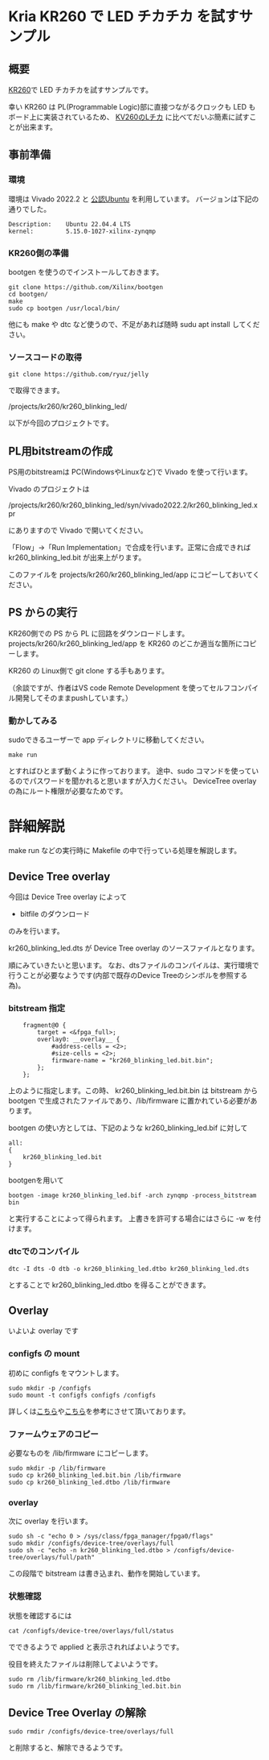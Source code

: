 # Kria KR260 で LED チカチカ を試すサンプル


## 概要

[KR260](https://www.amd.com/ja/products/system-on-modules/kria/k26/kr260-robotics-starter-kit.html)で LED チカチカを試すサンプルです。

幸い KR260 は PL(Programmable Logic)部に直接つながるクロックも LED もボード上に実装されているため、
[KV260のLチカ](https://zenn.dev/ryuz88/articles/kv260_led_blinking) に比べてだいぶ簡素に試すことが出来ます。


## 事前準備

### 環境

環境は Vivado 2022.2 と [公認Ubuntu](https://ubuntu.com/download/amd) を利用しています。
バージョンは下記の通りでした。

```
Description:    Ubuntu 22.04.4 LTS
kernel:         5.15.0-1027-xilinx-zynqmp
```


### KR260側の準備

bootgen を使うのでインストールしておきます。

```
git clone https://github.com/Xilinx/bootgen  
cd bootgen/  
make  
sudo cp bootgen /usr/local/bin/
```

他にも make や dtc など使うので、不足があれば随時 sudu apt install してください。


### ソースコードの取得

```
git clone https://github.com/ryuz/jelly
```

で取得できます。

/projects/kr260/kr260_blinking_led/

以下が今回のプロジェクトです。


## PL用bitstreamの作成

PS用のbitstreamは PC(WindowsやLinuxなど)で Vivado を使って行います。

Vivado のプロジェクトは

/projects/kr260/kr260_blinking_led/syn/vivado2022.2/kr260_blinking_led.xpr

にありますので Vivado で開いてください。

「Flow」→「Run Implementation」で合成を行います。正常に合成できれば kr260_blinking_led.bit が出来上がります。

このファイルを projects/kr260/kr260_blinking_led/app にコピーしておいてください。



## PS からの実行

  KR260側での PS から PL に回路をダウンロードします。
  projects/kr260/kr260_blinking_led/app を KR260 のどこか適当な箇所にコピーします。

  KR260 の Linux側で git clone する手もあります。

  （余談ですが、作者はVS code Remote Development を使ってセルフコンパイル開発してそのままpushしています。）

### 動かしてみる

sudoできるユーザーで app ディレクトリに移動してください。

```
make run
```

とすればひとまず動くように作っております。
途中、sudo コマンドを使っているのでパスワードを聞かれると思いますが入力ください。
DeviceTree overlay の為にルート権限が必要なためです。


# 詳細解説

make run などの実行時に Makefile の中で行っている処理を解説します。

## Device Tree overlay

  今回は Device Tree overlay によって

- bitfile のダウンロード

のみを行います。

kr260_blinking_led.dts が Device Tree overlay のソースファイルとなります。

順にみていきたいと思います。
なお、dtsファイルのコンパイルは、実行環境で行うことが必要なようです(内部で既存のDevice Treeのシンボルを参照する為)。

### bitstream 指定

``` 
    fragment@0 {
        target = <&fpga_full>;
        overlay0: __overlay__ {
            #address-cells = <2>;
            #size-cells = <2>;
            firmware-name = "kr260_blinking_led.bit.bin";
        };
    };
```

上のように指定します。この時、 kr260_blinking_led.bit.bin は bitstream から bootgen で生成されたファイルであり、/lib/firmware に置かれている必要があります。

bootgen の使い方としては、下記のような kr260_blinking_led.bif に対して

```kr260_blinking_led.bif
all:
{
    kr260_blinking_led.bit
}
```

bootgenを用いて

```
bootgen -image kr260_blinking_led.bif -arch zynqmp -process_bitstream bin
```

と実行することによって得られます。
上書きを許可する場合にはさらに -w を付けます。


### dtcでのコンパイル

```
dtc -I dts -O dtb -o kr260_blinking_led.dtbo kr260_blinking_led.dts
```

とすることで kr260_blinking_led.dtbo を得ることができます。

## Overlay

いよいよ overlay です

### configfs の mount

初めに configfs をマウントします。

```
sudo mkdir -p /configfs
sudo mount -t configfs configfs /configfs
```

詳しくは[こちら](https://qiita.com/ikwzm/items/ec514e955c16076327ce)や[こちら](https://dora.bk.tsukuba.ac.jp/~takeuchi/?%E9%9B%BB%E6%B0%97%E5%9B%9E%E8%B7%AF%2Fzynq%2FDevice%20Tree%20Overlay)を参考にさせて頂いております。


### ファームウェアのコピー

必要なものを  /lib/firmware にコピーします。

```
sudo mkdir -p /lib/firmware
sudo cp kr260_blinking_led.bit.bin /lib/firmware
sudo cp kr260_blinking_led.dtbo /lib/firmware
```

### overlay 

次に overlay を行います。

```
sudo sh -c "echo 0 > /sys/class/fpga_manager/fpga0/flags"
sudo mkdir /configfs/device-tree/overlays/full
sudo sh -c "echo -n kr260_blinking_led.dtbo > /configfs/device-tree/overlays/full/path"
```

この段階で bitstream は書き込まれ、動作を開始しています。

### 状態確認

状態を確認するには

```
cat /configfs/device-tree/overlays/full/status
```

でできるようで applied と表示されればよいようです。

役目を終えたファイルは削除してよいようです。

```
sudo rm /lib/firmware/kr260_blinking_led.dtbo
sudo rm /lib/firmware/kr260_blinking_led.bit.bin
```



## Device Tree Overlay の解除

```
sudo rmdir /configfs/device-tree/overlays/full
```

と削除すると、解除できるようです。

